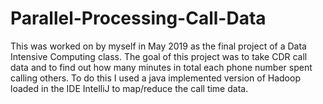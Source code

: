 # Parallel-Processing-Call-Data
This was worked on by myself in May 2019 as the final project of a Data Intensive Computing class. The goal of this project was to take CDR call data and to find out how many minutes in total each phone number spent calling others. To do this I used a java implemented version of Hadoop loaded in the IDE IntelliJ to map/reduce the call time data. 
